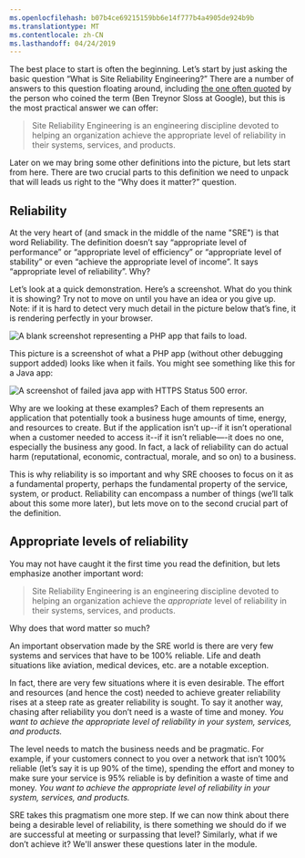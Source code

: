 ```yaml
---
ms.openlocfilehash: b07b4ce69215159bb6e14f777b4a4905de924b9b
ms.translationtype: MT
ms.contentlocale: zh-CN
ms.lasthandoff: 04/24/2019
---
```

The best place to start is often the beginning. Let’s start by just asking the basic question “What is Site Reliability Engineering?”
There are a number of answers to this question floating around, including [the one often quoted](https://landing.google.com/sre/book/chapters/introduction.html) by the person who coined the term (Ben Treynor Sloss at Google), but this is the most practical answer we can offer:

> Site Reliability Engineering is an engineering discipline devoted to helping an organization achieve the appropriate level of reliability in their systems, services, and products.

Later on we may bring some other definitions into the picture, but lets start from here. There are two crucial parts to this definition we need to unpack that will leads us right to the “Why does it matter?” question.

## <a name="reliability"></a>Reliability

At the very heart of (and smack in the middle of the name "SRE") is that word Reliability. The definition doesn’t say “appropriate level of performance” or “appropriate level of efficiency” or “appropriate level of stability” or even “achieve the appropriate level of income”. It says “appropriate level of reliability”. Why?

Let’s look at a quick demonstration. Here’s a screenshot. What do you think it is showing? Try not to move on until you have an idea or you give up. Note: if it is hard to detect very much detail in the picture below that’s fine, it is rendering perfectly in your browser.

   ![A blank screenshot representing a PHP app that fails to load.](../media/02_blank-screenshot.png)

This picture is a screenshot of what a PHP app (without other debugging support added) looks like when it fails. You might see something like this for a Java app:

   ![A screenshot of failed java app with HTTPS Status 500 error.](../media/02_java-screenshot.png)

Why are we looking at these examples? Each of them represents an application that potentially took a business huge amounts of time, energy, and resources to create. But if the application isn’t up--if it isn’t operational when a customer needed to access it--if it isn’t reliable—-it does no one, especially the business any good. In fact, a lack of reliability can do actual harm (reputational, economic, contractual, morale, and so on) to a business.

This is why reliability is so important and why SRE chooses to focus on it as a fundamental property, perhaps the fundamental property of the service, system, or product. Reliability can encompass a number of things (we’ll talk about this some more later), but lets move on to the second crucial part of the definition.

## <a name="appropriate-levels-of-reliability"></a>Appropriate levels of reliability

You may not have caught it the first time you read the definition, but lets emphasize another important word:

> Site Reliability Engineering is an engineering discipline devoted to helping an organization achieve the *appropriate* level of reliability in their systems, services, and products.

Why does that word matter so much?

An important observation made by the SRE world is there are very few systems and services that have to be 100% reliable. Life and death situations like aviation, medical devices, etc. are a notable exception.

In fact, there are very few situations where it is even desirable. The effort and resources (and hence the cost) needed to achieve greater reliability rises at a steep rate as greater reliability is sought. To say it another way, chasing after reliability you don’t need is a waste of time and money. _You want to achieve the appropriate level of reliability in your system, services, and products._ 

The level needs to match the business needs and be pragmatic. For example, if your customers connect to you over a network that isn’t 100% reliable (let’s say it is up 90% of the time), spending the effort and money to make sure your service is 95% reliable is by definition a waste of time and money. _You want to achieve the appropriate level of reliability in your system, services, and products._

SRE takes this pragmatism one more step. If we can now think about there being a desirable level of reliability, is there something we should do if we are successful at meeting or surpassing that level? Similarly, what if we don’t achieve it? We'll answer these questions later in the module.


